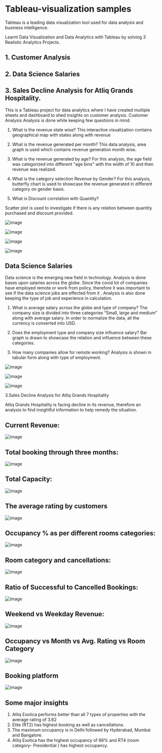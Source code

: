 # Tableau-visualization samples

Tableau is a leading data visualization tool used for data analysis and business intelligence.

Learnt Data Visualization and Data Analytics with Tableau by solving 3 Realistic Analytics Projects.
## 1. Customer Analysis
## 2. Data Science Salaries
## 3. Sales Decline Analysis for Atliq Grands Hospitality. 


This is a Tableau project for data analytics where I have created multiple sheets and dashboard to shed insights on customer analysis.
Customer Analysis
Analysis is done while keeping few questions in mind.

1. What is the revenue state wise?
This interactive visualization contains geographical map with states along with revenue

2. What is the revenue generated per month?
This data analysis, area graph is used which contains revenue generation month wise.

3. What is the revenue generated by age?
For this analysis, the age field was categorized into different "age bins" with the width of 10 and then revenue was realized.

4. What is the category selection Revenue by Gender?
For this analysis, butterfly chart is used to showcase the revenue generated in different category on gender basis.

5. What is Discount correlation with Quantity?

Scatter plot is used to investigate if there is any relation between quantity purchased and discount provided.

 ![image](https://user-images.githubusercontent.com/76634362/195247540-398c3b96-36ed-40a5-9752-f4e7ea6731f1.png)

![image](https://user-images.githubusercontent.com/76634362/195247586-375e866b-b1ac-4746-878e-331e6afbe44a.png)

![image](https://user-images.githubusercontent.com/76634362/195247618-48b1ce07-5446-4f8c-bde3-b94606165dab.png)

![image](https://user-images.githubusercontent.com/76634362/195247631-214e9c08-a2e3-42f6-af8a-117ef694eddb.png)



## Data Science Salaries

Data science is the emerging new field in technology. Analysis is done bases upon salaries across the globe. Since the covid lot of companies have employed remote or work from policy, therefore it was important to see if the data science jobs are effected from it . Analysis is also done keeping the type of job and experience in calculation.

1.	What is average salary across the globe and type of company?
The company size is divided into three categories “Small, large and medium” along with average salary. In order to normalize the data, all the currency is converted into USD.
2.	Does the employment type and company size influence salary?
Bar graph is drawn to showcase the relation and influence between these categories.

3.	How many companies allow for remote working?
       Analysis is shown in tabular form along with type of employment.
       
  ![image](https://user-images.githubusercontent.com/76634362/195247677-ad45667b-445d-4de6-9c02-2920bd271a6f.png)
  
  ![image](https://user-images.githubusercontent.com/76634362/195247739-3a19a8c6-e21a-4884-ad07-d4efab41bb39.png)

  ![image](https://user-images.githubusercontent.com/76634362/195247757-4b050c2c-dca9-4871-bc56-50f0e2a800cb.png)
  

3.Sales Decline Analysis for Atliq Grands Hospitality

Atliq Grands Hospitality is facing decline in its revenue, therefore an analysis to find insightful information to help remedy the situation.
## Current Revenue:
![image](https://user-images.githubusercontent.com/76634362/195247797-24ef3cae-7305-4804-b986-4448611f3ed1.png)

 
## Total booking through three months:
![image](https://user-images.githubusercontent.com/76634362/195247822-2169076e-0bd4-41d6-83f5-fa1fbcb6402d.png)

 
## Total Capacity:
![image](https://user-images.githubusercontent.com/76634362/195247864-2d9cab2a-5790-44a7-b4f7-f76d0ce5dcfb.png)
 
 
## The average rating by customers
![image](https://user-images.githubusercontent.com/76634362/195247887-99695c59-a718-4fab-aa87-f01de2b1da53.png)

 
## Occupancy % as per different rooms categories:
![image](https://user-images.githubusercontent.com/76634362/195247913-9ed01f41-789c-41fd-9155-3558a153c7f0.png)


## Room category and cancellations:
![image](https://user-images.githubusercontent.com/76634362/195247945-02b2f2ba-7890-4a23-9c13-f90cffb91986.png)

## Ratio of Successful to Cancelled Bookings:
![image](https://user-images.githubusercontent.com/76634362/195247978-780f5f75-95cf-43b4-a1b1-0b77c0836237.png)
 
## Weekend vs Weekday Revenue:
![image](https://user-images.githubusercontent.com/76634362/195248004-9a51c52e-15b6-4eb8-aac4-3dc4238bd813.png)

## Occupancy vs Month vs Avg. Rating vs Room Category
![image](https://user-images.githubusercontent.com/76634362/195248036-3b57a084-9924-4127-8872-e9623547aa1b.png)

## Booking platform
![image](https://user-images.githubusercontent.com/76634362/195248056-ddb09117-9c1c-4ec7-9aea-b8696adde5f0.png)


## Some major insights 
1)	Atliq Exotica performs better than all 7 types of properties with the average rating of 3.62
2)	Elite (RT2) has highest booking as well as cancellations.
3)	The maximum occupancy is in Delhi followed by Hyderabad, Mumbai and Bangalore.
4)	Atliq Exotica has the highest occupancy of 66% and RT4 (room category- Presidential ) has highest occupancy.
